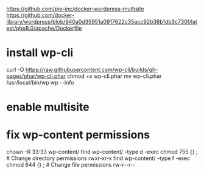 https://github.com/pie-inc/docker-wordpress-multisite
https://github.com/docker-library/wordpress/blob/940a0d35951a0917622c35acc92b38b1db3c730f/latest/php8.0/apache/Dockerfile

# install wp-cli
curl -O https://raw.githubusercontent.com/wp-cli/builds/gh-pages/phar/wp-cli.phar
chmod +x wp-cli.phar
mv wp-cli.phar /usr/local/bin/wp
wp --info

# enable multisite


# fix wp-content permissions
chown -R 33:33 wp-content/
find wp-content/ -type d -exec chmod 755 {} \;  # Change directory permissions rwxr-xr-x
find wp-content/ -type f -exec chmod 644 {} \;  # Change file permissions rw-r--r--